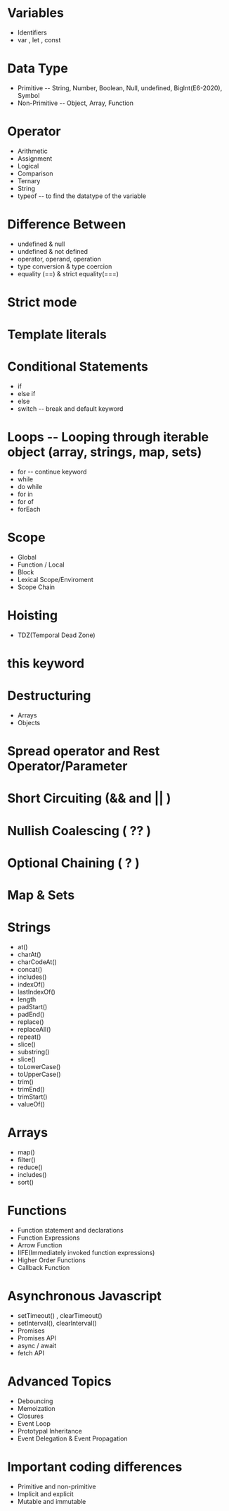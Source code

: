 # Variables

- Identifiers
- var , let , const

# Data Type

- Primitive -- String, Number, Boolean, Null, undefined, BigInt(E6-2020), Symbol
- Non-Primitive -- Object, Array, Function

# Operator

- Arithmetic
- Assignment
- Logical
- Comparison
- Ternary
- String
- typeof -- to find the datatype of the variable

# Difference Between

- undefined & null
- undefined & not defined
- operator, operand, operation
- type conversion & type coercion
- equality (==) & strict equality(===)

# Strict mode

# Template literals

# Conditional Statements

- if
- else if
- else
- switch -- break and default keyword

# Loops -- Looping through iterable object (array, strings, map, sets)

- for -- continue keyword
- while
- do while
- for in
- for of
- forEach

# Scope

- Global
- Function / Local
- Block
- Lexical Scope/Enviroment
- Scope Chain

# Hoisting

- TDZ(Temporal Dead Zone)

# this keyword

# Destructuring

- Arrays
- Objects

# Spread operator and Rest Operator/Parameter

# Short Circuiting (&& and || )

# Nullish Coalescing ( ?? )

# Optional Chaining ( ? )

# Map & Sets

# Strings

- at()
- charAt()
- charCodeAt()
- concat()
- includes()
- indexOf()
- lastIndexOf()
- length
- padStart()
- padEnd()
- replace()
- replaceAll()
- repeat()
- slice()
- substring()
- slice()
- toLowerCase()
- toUpperCase()
- trim()
- trimEnd()
- trimStart()
- valueOf()

# Arrays

- map()
- filter()
- reduce()
- includes()
- sort()

# Functions

- Function statement and declarations
- Function Expressions
- Arrow Function
- IIFE(Immediately invoked function expressions)
- Higher Order Functions
- Callback Function

# Asynchronous Javascript

- setTimeout() , clearTimeout()
- setInterval(), clearInterval()
- Promises
- Promises API
- async / await
- fetch API

# Advanced Topics

- Debouncing
- Memoization
- Closures
- Event Loop
- Prototypal Inheritance
- Event Delegation & Event Propagation

# Important coding differences

- Primitive and non-primitive
- Implicit and explicit
- Mutable and immutable
